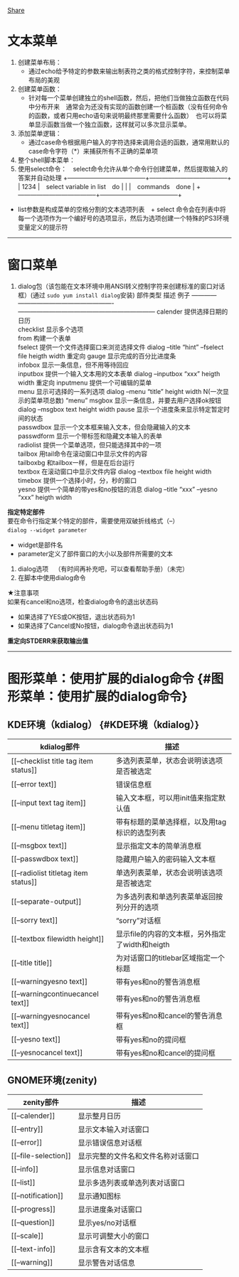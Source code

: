 [Share](https://www.notion.sojavascript:void(0);)

# 文本菜单

1. 创建菜单布局：
    - 通过echo给予特定的参数来输出制表符之类的格式控制字符，来控制菜单布局的美观
2. 创建菜单函数：
    - 针对每一个菜单创建独立的shell函数，然后，把他们当做独立函数在代码中分布开来　通常会为还没有实现的函数创建一个桩函数（没有任何命令的函数，或者只用echo语句来说明最终那里需要什么函数）　也可以将菜单显示函数当做一个独立函数，这样就可以多次显示菜单。
3. 添加菜单逻辑：
    - 通过case命令根据用户输入的字符选择来调用合适的函数，通常用默认的case命令字符（*）来捕获所有不正确的菜单项
4. 整个shell脚本菜单：
5. 使用select命令：　select命令允许从单个命令行创建菜单，然后提取输入的答案并自动处理 +————————————–+————————————–+ | 1234 |　select variable in list　do | | |　commands　done | +————————————–+————————————–+

+ list参数是构成菜单的空格分割的文本选项列表　+ select 命令会在列表中将每一个选项作为一个编好号的选项显示，然后为选项创建一个特殊的PS3环境变量定义的提示符

---

# 窗口菜单

1. dialog包（该包能在文本环境中用ANSI转义控制字符来创建标准的窗口对话框）(通过 `sudo yum install dialog`安装) 部件类型 描述 例子 ———— ———————————————- —————————————————————— calender 提供选择日期的日历  
    checklist 显示多个选项  
    from 构建一个表单  
    fselect 提供一个文件选择窗口来浏览选择文件 dialog –title “hint” –fselect file heigth width 重定向 gauge 显示完成的百分比进度条  
    infobox 显示一条信息，但不用等待回应  
    inputbox 提供一个输入文本用的文本表单 dialog –inputbox “xxx” heigth width 重定向 inputmenu 提供一个可编辑的菜单  
    menu 显示可选择的一系列选项 dialog –menu “title” height width N(一次显示的菜单项总数) “menu” msgbox 显示一条信息，并要去用户选择ok按钮 dialog –msgbox text height width pause 显示一个进度条来显示特定暂定时间的状态  
    passwdbox 显示一个文本框来输入文本，但会隐藏输入的文本  
    passwdform 显示一个带标签和隐藏文本输入的表单  
    radiolist 提供一个菜单选项，但只能选择其中的一项  
    tailbox 用tail命令在滚动窗口中显示文件的内容  
    tailboxbg 和tailbox一样，但是在后台运行  
    textbox 在滚动窗口中显示文件内容 dialog –textbox file height width timebox 提供一个选择小时，分，秒的窗口  
    yesno 提供一个简单的带yes和no按钮的消息 dialog –title “xxx” –yesno “xxx” heigth width  
    

**指定特定部件**  
要在命令行指定某个特定的部件，需要使用双破折线格式（–）  
`dialog --widget parameter`　

- widget是部件名
- parameter定义了部件窗口的大小以及部件所需要的文本

1. dialog选项 （有时间再补充吧，可以查看帮助手册）（未完）
2. 在脚本中使用dialog命令

★注意事项  
如果有cancel和no选项，检查dialog命令的退出状态码  

- 如果选择了YES或OK按钮，退出状态码为1
- 如果选择了Cancel或No按钮，dialog命令退出状态码为1

**重定向STDERR来获取输出值**

---

# 图形菜单：使用扩展的dialog命令 {#图形菜单：使用扩展的dialog命令}

## KDE环境（kdialog） {\#KDE环境（kdialog）}

|kdialog部件|描述|
|---|---|
|[[–checklist title tag item status]]|多选列表菜单，状态会说明该选项是否被选定|
|[[–error text]]|错误信息框|
|[[–input text tag item]]|输入文本框，可以用init值来指定默认值|
|[[–menu titletag item]]|带有标题的菜单选择框，以及用tag标识的选型列表|
|[[–msgbox text]]|显示指定文本的简单消息框|
|[[–passwdbox text]]|隐藏用户输入的密码输入文本框|
|[[–radiolist titletag item status]]|单选列表菜单，状态会说明该选项是否被选定|
|[[–separate-output]]|为多选列表和单选列表菜单返回按列分开的选项|
|[[–sorry text]]|“sorry”对话框|
|[[–textbox filewidth height]]|显示file的内容的文本框，另外指定了width和heigth|
|[[–title title]]|为对话窗口的titlebar区域指定一个标题|
|[[–warningyesno text]]|带有yes和no的警告消息框|
|[[–warningcontinuecancel text]]|带有yes和no的警告消息框|
|[[–warningyesnocancel text]]|带有yes和no和cancel的警告消息框|
|[[–yesno text]]|带有yes和no的提问框|
|[[–yesnocancel text]]|带有yes和no和cancel的提问框|

  
  

## GNOME环境(zenity)

|zenity部件|描述|
|---|---|
|[[–calender]]|显示整月日历|
|[[–entry]]|显示文本输入对话窗口|
|[[–error]]|显示错误信息对话框|
|[[–file-selection]]|显示完整的文件名和文件名称对话窗口|
|[[–info]]|显示信息对话窗口|
|[[–list]]|显示多选列表或单选列表对话窗口|
|[[–notification]]|显示通知图标|
|[[–progress]]|显示进度条对话窗口|
|[[–question]]|显示yes/no对话框|
|[[–scale]]|显示可调整大小的窗口|
|[[–text-info]]|显示含有文本的文本框|
|[[–warning]]|显示警告对话信息|